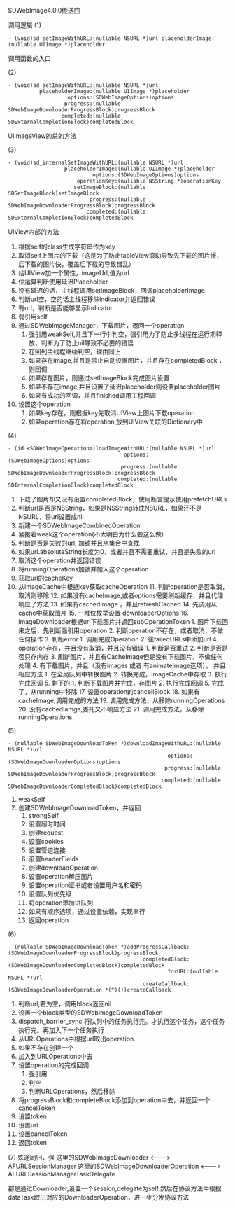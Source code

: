SDWebImage4.0.0[传送门](https://github.com/rs/SDWebImage)

 调用逻辑
(1) 
```
- (void)sd_setImageWithURL:(nullable NSURL *)url placeholderImage:(nullable UIImage *)placeholder
```
调用函数的入口

(2)
```
- (void)sd_setImageWithURL:(nullable NSURL *)url
          placeholderImage:(nullable UIImage *)placeholder
                   options:(SDWebImageOptions)options
                  progress:(nullable SDWebImageDownloaderProgressBlock)progressBlock
                 completed:(nullable SDExternalCompletionBlock)completedBlock
```
UIImageView的总的方法

(3)
```
- (void)sd_internalSetImageWithURL:(nullable NSURL *)url
                  placeholderImage:(nullable UIImage *)placeholder
                           options:(SDWebImageOptions)options
                      operationKey:(nullable NSString *)operationKey
                     setImageBlock:(nullable SDSetImageBlock)setImageBlock
                          progress:(nullable SDWebImageDownloaderProgressBlock)progressBlock
                         completed:(nullable SDExternalCompletionBlock)completedBlock
```

UIView内部的方法

1. 根据self的class生成字符串作为key
2. 取消self上图片的下载（这是为了防止tableView滚动导致先下载的图片慢，后下载的图片快，覆盖后下载的导致错乱）
3. 给UIView加一个属性，imageUrl,值为url
4. 位运算判断使用延迟Placeholder
5. 没有延迟的话，主线程调用setImageBlock，回调placeholderImage
6. 判断url空，空的话主线程移除indicator并返回错误
7. 有url，判断是否能够显示Indicator
8. 弱引用self
9. 通过SDWebImageManager，下载图片，返回一个operation
    1. 强引用weakSelf,并且下一行中判空，强引用为了防止多线程在运行期释放，判断为了防止nil导致不必要的错误
    2. 在回到主线程继续判空，理由同上
    3. 如果存在image,并且是禁止自动设置图片，并且存在completedBlock ，则回调
    4. 如果存在图片，则通过setImageBlock完成图片设置
    5. 如果不存在image,并且设置了延迟placeholder则设置placeholder图片
    6. 如果有成功的回调，并且finished调用工程回调
10. 设置这个operation
    1. 如果key存在，则根据key先取消UIView上图片下载operation
    2. 如果operation存在将operation,放到UIView关联的Dictionary中
        
(4)
```
- (id <SDWebImageOperation>)loadImageWithURL:(nullable NSURL *)url
                                     options:(SDWebImageOptions)options
                                    progress:(nullable SDWebImageDownloaderProgressBlock)progressBlock
                                   completed:(nullable SDInternalCompletionBlock)completedBlock
```
1. 下载了图片却又没有设置completedBlock，使用断言提示使用prefetchURLs
2. 判断url是否是NSString，如果是NSString转成NSURL，如果还不是NSURL，将url设置成nil
3. 新建一个SDWebImageCombinedOperation
4. 紧接着weak这个operation(不太明白为什么要这么做)
5. 判断是否是失败的url, 加锁并且从集合中查找
6. 如果url.absoluteString长度为0，或者并且不需要重试，并且是失败的url
7. 取消这个operation并返回错误
8. 将runningOperations加锁并加入这个operation
9. 获取url的cacheKey
10. 从imageCache中根据key获取cacheOperation
    11. 判断operation是否取消，取消则移除
    12. 如果没有cacheImage,或者options需要刷新缓存，并且代理响应了方法
        13. 如果有cachedImage ，并且refreshCached
        14. 先调用从cache中获取图片
        15. 一堆位枚举设置 downloaderOptions
        16. imageDownloader根据url下载图片并返回subOperationToken
            1. 图片下载回来之后，先判断强引用operation 
            2. 判断operation不存在，或者取消，不做任何操作
            3. 判断error
                1. 调用完成Operation
                2. 往failedURLs中添加url
            4. operation存在，并且没有取消，并且没有错误
                1. 判断是否重试
                2. 判断是否是否只存内存
                3. 刷新图片，并且有CacheImage但是没有下载图片，不做任何处理
                4. 有下载图片，并且（没有images 或者 有animateImage选项）， 并且相应方法
                    1. 在全局队列中转换图片
                    2. 转换完成，imageCache中存取
                    3. 执行完成回调
                5. 剩下的
                    1. 判断下载图片并完成，存图片
                    2. 执行完成回调
            5. 完成了，从running中移除
        17. 设置operation的cancellBlock
    18. 如果有cacheImage,调用完成的方法
        19. 调用完成方法，从移除runningOperations
    20. 没有cachedIamge,委托又不响应方法
        21. 调用完成方法，从移除runningOperations

(5)
```
- (nullable SDWebImageDownloadToken *)downloadImageWithURL:(nullable NSURL *)url
                                                   options:(SDWebImageDownloaderOptions)options
                                                  progress:(nullable SDWebImageDownloaderProgressBlock)progressBlock
                                                 completed:(nullable SDWebImageDownloaderCompletedBlock)completedBlock
```
1. weakSelf
2. 创建SDWebImageDownloadToken，并返回
    1. strongSelf
    2. 设置超时时间
    3. 创建request
    4. 设置cookies
    5. 设置管道连接
    6. 设置headerFields
    7. 创建downloadOperation
    8. 设置operation解压图片
    9. 设置operation证书或者设置用户名和密码
    10. 设置队列优先级
    11. 将operation添加进队列
    12. 如果有顺序选项，通过设置依赖，实现串行
    13. 返回operation


(6)
```
- (nullable SDWebImageDownloadToken *)addProgressCallback:(SDWebImageDownloaderProgressBlock)progressBlock
                                           completedBlock:(SDWebImageDownloaderCompletedBlock)completedBlock
                                                   forURL:(nullable NSURL *)url
                                           createCallback:(SDWebImageDownloaderOperation *(^)())createCallback
```
1. 判断url,若为空，调用block返回nil
2. 设置一个block类型的SDWebImageDownloadToken
3. dispatch_barrier_sync,将队列中的任务执行完。才执行这个任务，这个任务执行完。再加入下一个任务执行
4. 从URLOperations中根据url取出operation
5. 如果不存在创建一个
6. 加入到URLOperations中去
7. 设置operation的完成回调
    1. 强引用
    2. 判空
    3. 判断URLOperations，然后移除
8. 将progressBlock和completeBlock添加到operation中去，并返回一个cancelToken
9. 设置token
10. 设置url
11. 设置cancelToken
12. 返回token

(7) 殊途同归，强
这里的SDWebImageDownloader <---> AFURLSessionManager
这里的SDWebImageDownloaderOperation <---> AFURLSessionManagerTaskDelegate

都是通过Downloader,设置一个session,delegate为self,然后在协议方法中根据dataTask取出对应的DownloaderOperation，进一步分发协议方法

